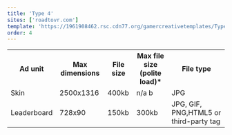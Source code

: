 ```yaml
---
title: 'Type 4'
sites: ['roadtovr.com']
template: 'https://1961908462.rsc.cdn77.org/gamercreativetemplates/Type4_GamerNetwork_Skin_Template.psd'
order: 4
---
```


<table>
  <tr>
    <th>Ad unit</th>
    <th>Max dimensions</th>
    <th>File size</th>
    <th>Max file size (polite load)*</th>
    <th>File type</th>
  </tr>
  <tr>
    <td>Skin</td>
    <td>2500x1316</td> 
    <td>400kb</td>
    <td>n/a b</td>
    <td>JPG</td>
  </tr>
  <tr>
    <td>Leaderboard</td>
    <td>728x90</td> 
    <td>150kb</td>
    <td>300kb</td>
    <td>JPG, GIF, PNG,HTML5 or third-party tag</td>
  </tr>
</table>
